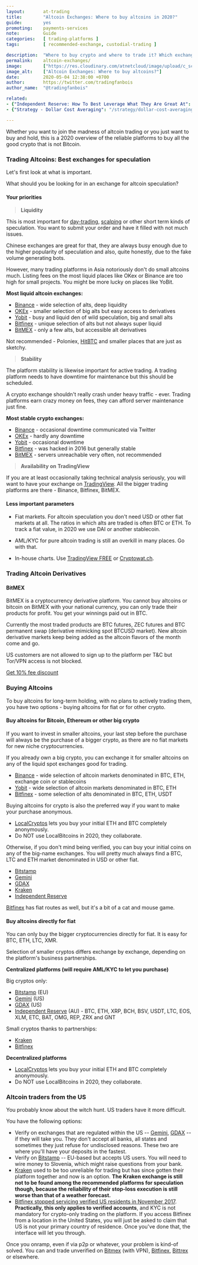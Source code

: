 ```yaml
---
layout:       at-trading
title:        "Altcoin Exchanges: Where to buy altcoins in 2020?"
guide:        yes
promoting:    payments-services
note:         Guide
categories:   [ trading-platforms ]
tags:         [ recommended-exchange, custodial-trading ]

description:  "Where to buy crypto and where to trade it? Which exchanges are liquid, which have issues and which look like exit scam? Updated 2020."
permalink:    altcoin-exchanges/
image:        ["https://res.cloudinary.com/atnetcloud/image/upload/c_scale,w_700/c_crop,h_360,w_700/v1588582376/atnet/blog_trading/levi-saunders-B7VaD0QlyZY-unsplash_ahzade.jpg"]
image_alt:    ["Altcoin Exchanges: Where to buy altcoins?"]
date:         2020-05-04 12:38:00 +0700
author:       https://twitter.com/tradingfanbois
author_name:  "@tradingfanbois"

related:
- {"Independent Reserve: How To Best Leverage What They Are Great At": "/coupon-independent-reserve/"}
- {"Strategy - Dollar Cost Averaging": "/strategy/dollar-cost-averaging/"}

---
```


Whether you want to join the madness of altcoin trading or you just want to buy and hold, this is a 2020 overview of the reliable platforms to buy all the good crypto that is not Bitcoin.

### Trading Altcoins: Best exchanges for speculation

Let's first look at what is important.

What should you be looking for in an exchange for altcoin speculation?

#### Your priorities

> **Liquidity**

This is most important for [day-trading](/daytrading/), [scalping](/strategy/scalping/) or other short term kinds of speculation. You want to submit your order and have it filled with not much issues.

Chinese exchanges are great for that, they are always busy enough due to the higher popularity of speculation and also, quite honestly, due to the fake volume generating bots.

However, many trading platforms in Asia notoriously don't do small altcoins much. Listing fees on the most liquid places like OKex or Binance are too high for small projects. You might be more lucky on places like YoBit.

**Most liquid altcoin exchanges:**

* [Binance](http://bit.ly/china-margin) - wide selection of alts, deep liquidity
* [OKEx](http://bit.ly/okex-affilatnet-2020) - smaller selection of big alts but easy access to derivatives
* [Yobit](https://bit.ly/at-yobit-2020) - busy and liquid den of wild speculation, big and small alts
* [Bitfinex](http://bit.ly/at-bfx-banner2020) - unique selection of alts but not always super liquid
* [BitMEX](http://bit.ly/atnet-mex) - only a few alts, but accessible alt derivatives

Not recommended - Poloniex, [HitBTC](https://www.reddit.com/r/BitcoinMarkets/comments/461rhm/a_warning_to_avoid_hitbtc/) and smaller places that are just as sketchy.

> **Stability**

The platform stability is likewise important for active trading. A trading platform needs to have downtime for maintenance but this should be scheduled.

A crypto exchange shouldn't really crash under heavy traffic - ever. Trading platforms earn crazy money on fees, they can afford server maintenance just fine.

**Most stable crypto exchanges:**

* [Binance](http://bit.ly/china-margin) - occasional downtime communicated via Twitter
* [OKEx](http://bit.ly/okex-affilatnet-2020) - hardly any downtime
* [Yobit](https://bit.ly/at-yobit-2020) - occasional downtime
* [Bitfinex](http://bit.ly/at-bfx-banner2020) - was hacked in 2016 but generally stable
* [BitMEX](http://bit.ly/atnet-mex) - servers unreachable very often, not recommended

> **Availability on TradingView**

If you are at least occasionally taking technical analysis seriously, you will want to have your exchange on [TradingView](http://bit.ly/atnet-tv). All the bigger trading platforms are there - Binance, Bitfinex, BitMEX.


#### Less important parameters

* Fiat markets. For altcoin speculation you don't need USD or other fiat markets at all. The ratios in which alts are traded is often BTC or ETH. To track a fiat value, in 2020 we use DAI or another stablecoin.

* AML/KYC for pure altcoin trading is still an overkill in many places. Go with that.

* In-house charts. Use [TradingView FREE](http://bit.ly/atnet-tv) or [Cryptowat.ch](http://cryptowat.ch).


### Trading Altcoin Derivatives

#### BitMEX

BitMEX is a cryptocurrency derivative platform. You cannot buy altcoins or bitcoin on BitMEX with your national currency, you can only trade their products for profit. You get your winnings paid out in BTC.

Currently the most traded products are BTC futures, ZEC futures and BTC permanent swap (derivative mimicking spot BTCUSD market). New altcoin derivative markets keep being added as the altcoin flavors of the month come and go.

US customers are not allowed to sign up to the platform per T&C but Tor/VPN access is not blocked.

<a rel="nofollow" href="http://bit.ly/atnet-mex" class="btn" >Get 10% fee discount</a>


### Buying Altcoins

To buy altcoins for long-term holding, with no plans to actively trading them, you have two options - buying altcoins for fiat or for other crypto.

#### Buy altcoins for Bitcoin, Ethereum or other big crypto

If you want to invest in smaller altcoins, your last step before the purchase will always be the purchase of a bigger crypto, as there are no fiat markets for new niche cryptocurrencies.

If you already own a big crypto, you can exchange it for smaller altcoins on any of the liquid spot exchanges good for trading.

* [Binance](http://bit.ly/china-margin) - wide selection of altcoin markets denominated in BTC, ETH, exchange coin or stablecoins
* [Yobit](https://bit.ly/at-yobit-2020) - wide selection of altcoin markets denominated in BTC, ETH
* [Bitfinex](http://bit.ly/at-bfx-banner2020) - some selection of alts denominated in BTC, ETH, USDT

Buying altcoins for crypto is also the preferred way if you want to make your purchase anonymous.

* [LocalCryptos](http://bit.ly/localcryptos) lets you buy your initial ETH and BTC completely anonymously.
* Do NOT use LocalBitcoins in 2020, they collaborate.

Otherwise, if you don't mind being verified, you can buy your initial coins on any of the big-name exchanges. You will pretty much always find a BTC, LTC and ETH market denominated in USD or other fiat.

* [Bitstamp](https://bitstamp.net)
* [Gemini](https://gemini.com)
* [GDAX](https://gdax.com)
* [Kraken](https://trade.kraken.com)
* [Independent Reserve](http://bit.ly/at-indyres)

[Bitfinex](http://bit.ly/at-bfx-banner2020) has fiat routes as well, but it's a bit of a cat and mouse game.

#### Buy altcoins directly for fiat

You can only buy the bigger cryptocurrencies directly for fiat. It is easy for BTC, ETH, LTC, XMR.

Selection of smaller cryptos differs exchange by exchange, depending on the platform's business partnerships.

**Centralized platforms (will require AML/KYC to let you purchase)**

Big cryptos only:
* [Bitstamp](https://bitstamp.net) (EU)
* [Gemini](https://gemini.com) (US)
* [GDAX](https://gdax.com) (US)
* [Independent Reserve](http://bit.ly/at-indyres) (AU) - BTC, ETH, XRP, BCH, BSV, USDT, LTC, EOS, XLM, ETC, BAT, OMG, REP, ZRX and GNT

Small cryptos thanks to partnerships:
* [Kraken](https://trade.kraken.com)
* [Bitfinex](http://bit.ly/at-bfx-banner2020)

**Decentralized platforms**

* [LocalCryptos](http://bit.ly/localcryptos) lets you buy your initial ETH and BTC completely anonymously.
* Do NOT use LocalBitcoins in 2020, they collaborate.

### Altcoin traders from the US  

You probably know about the witch hunt. US traders have it more difficult.

You have the following options:

* Verify on exchanges that are regulated within the US -- [Gemini](https://gemini.com), [GDAX](https://gdax.com) -- if they will take you. They don't accept all banks, all states and sometimes they just refuse for undisclosed reasons. These two are where you'll have your deposits in the fastest.
* Verify on [Bitstamp](https://bitstamp.net) -- EU-based but accepts US users. You will need to wire money to Slovenia, which might raise questions from your bank.
* [Kraken](https://trade.kraken.com) used to be too unreliable for trading but has since gotten their platform together and now is an option. **The Kraken exchange is still not to be found among the recommended platforms for speculation though, because the reliability of their stop-loss execution is still worse than that of a weather forecast.**
* [Bitfinex stopped servicing verified US residents in November 2017](https://www.reddit.com/r/BitcoinMarkets/comments/76slkb/did_everyone_get_the_us_person_notice_from/). **Practically, this only applies to verified accounts**, and KYC is not mandatory for crypto-only trading on the platform. If you access Bitfinex from a location in the United States, you will just be asked to claim that US is not your primary country of residence. Once you've done that, the interface will let you through.


Once you onramp, even if via p2p or whatever, your problem is kind-of solved. You can and trade unverified on [Bitmex](http://bit.ly/atnet-mex) (with VPN), [Bitfinex](http://bit.ly/at-bfx-banner2020), [Bittrex](https://bittrex.com) or elsewhere.
